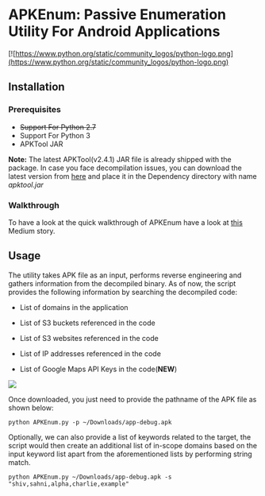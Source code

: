 # APKEnum: Passive Enumeration Utility For Android Applications

[![https://www.python.org/static/community_logos/python-logo.png](https://www.python.org/static/community_logos/python-logo.png)


## Installation
### Prerequisites
- ~~Support For Python 2.7~~
- Support For Python 3
- APKTool JAR


**Note:**  The latest APKTool(v2.4.1) JAR file is already shipped with the package. In case you face decompilation issues, you can download the latest version from [here](https://bitbucket.org/iBotPeaches/apktool/downloads/) and place it in the Dependency directory with name *apktool.jar*

### Walkthrough
To have a look at the quick walkthrough of APKEnum have a look at [this](https://medium.com/@shivsahni2/apkenum-a-python-utility-for-apk-enumeration-cce0eda6fa30) Medium story.

## Usage
The utility takes APK file as an input, performs reverse engineering and gathers information from the decompiled binary. As of now, the script provides the following information by searching the decompiled code:

* List of domains in the application

* List of S3 buckets referenced in the code

* List of S3 websites referenced in the code

* List of IP addresses referenced in the code

* List of Google Maps API Keys in the code(**NEW**)

![](https://cdn-images-1.medium.com/max/3448/1*2e5i-_GDljBNRDOYdEscaA.png)

Once downloaded, you just need to provide the pathname of the APK file as shown below:

```
python APKEnum.py -p ~/Downloads/app-debug.apk
```

Optionally, we can also provide a list of keywords related to the target, the script would then create an additional list of in-scope domains based on the input keyword list apart from the aforementioned lists by performing string match. 

```
python APKEnum.py ~/Downloads/app-debug.apk -s "shiv,sahni,alpha,charlie,example"
```
